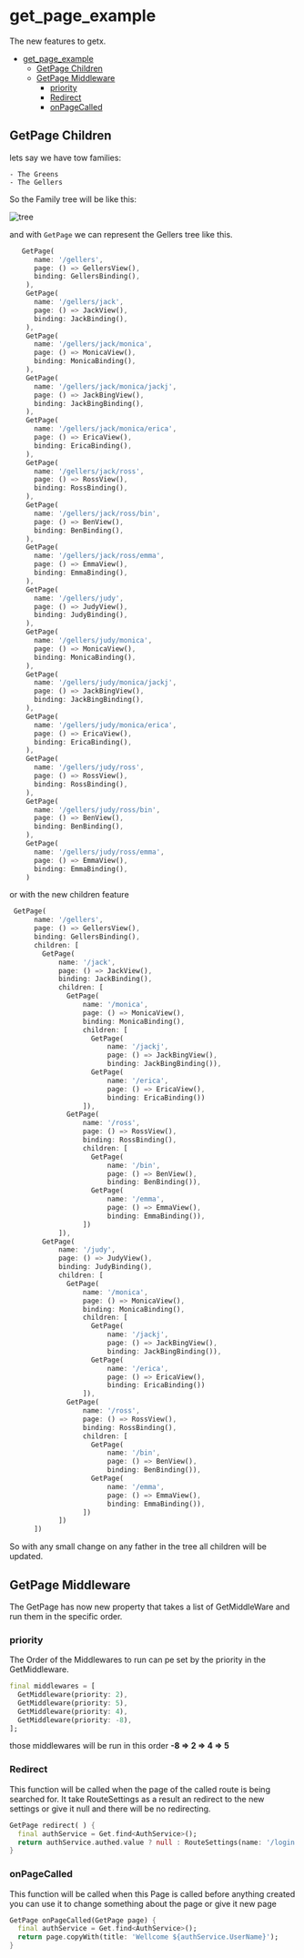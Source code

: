 # get_page_example

 The new features to getx.

- [get_page_example](#get_page_example)
  - [GetPage Children](#getpage-children)
  - [GetPage Middleware](#getpage-middleware)
    - [priority](#priority)
    - [Redirect](#redirect)
    - [onPageCalled](#onpagecalled)

## GetPage Children

lets say we have tow families:

    - The Greens
    - The Gellers

So the Family tree will be like this:

![tree](./FamilyTree.PNG)

and with `GetPage` we can represent the Gellers tree like this.

```dart
   GetPage(
      name: '/gellers',
      page: () => GellersView(),
      binding: GellersBinding(),
    ),
    GetPage(
      name: '/gellers/jack',
      page: () => JackView(),
      binding: JackBinding(),
    ),
    GetPage(
      name: '/gellers/jack/monica',
      page: () => MonicaView(),
      binding: MonicaBinding(),
    ),
    GetPage(
      name: '/gellers/jack/monica/jackj',
      page: () => JackBingView(),
      binding: JackBingBinding(),
    ),
    GetPage(
      name: '/gellers/jack/monica/erica',
      page: () => EricaView(),
      binding: EricaBinding(),
    ),
    GetPage(
      name: '/gellers/jack/ross',
      page: () => RossView(),
      binding: RossBinding(),
    ),
    GetPage(
      name: '/gellers/jack/ross/bin',
      page: () => BenView(),
      binding: BenBinding(),
    ),
    GetPage(
      name: '/gellers/jack/ross/emma',
      page: () => EmmaView(),
      binding: EmmaBinding(),
    ),
    GetPage(
      name: '/gellers/judy',
      page: () => JudyView(),
      binding: JudyBinding(),
    ),
    GetPage(
      name: '/gellers/judy/monica',
      page: () => MonicaView(),
      binding: MonicaBinding(),
    ),
    GetPage(
      name: '/gellers/judy/monica/jackj',
      page: () => JackBingView(),
      binding: JackBingBinding(),
    ),
    GetPage(
      name: '/gellers/judy/monica/erica',
      page: () => EricaView(),
      binding: EricaBinding(),
    ),
    GetPage(
      name: '/gellers/judy/ross',
      page: () => RossView(),
      binding: RossBinding(),
    ),
    GetPage(
      name: '/gellers/judy/ross/bin',
      page: () => BenView(),
      binding: BenBinding(),
    ),
    GetPage(
      name: '/gellers/judy/ross/emma',
      page: () => EmmaView(),
      binding: EmmaBinding(),
    )
```
or with the new children feature
```dart
 GetPage(
      name: '/gellers',
      page: () => GellersView(),
      binding: GellersBinding(),
      children: [
        GetPage(
            name: '/jack',
            page: () => JackView(),
            binding: JackBinding(),
            children: [
              GetPage(
                  name: '/monica',
                  page: () => MonicaView(),
                  binding: MonicaBinding(),
                  children: [
                    GetPage(
                        name: '/jackj',
                        page: () => JackBingView(),
                        binding: JackBingBinding()),
                    GetPage(
                        name: '/erica',
                        page: () => EricaView(),
                        binding: EricaBinding())
                  ]),
              GetPage(
                  name: '/ross',
                  page: () => RossView(),
                  binding: RossBinding(),
                  children: [
                    GetPage(
                        name: '/bin',
                        page: () => BenView(),
                        binding: BenBinding()),
                    GetPage(
                        name: '/emma',
                        page: () => EmmaView(),
                        binding: EmmaBinding()),
                  ])
            ]),
        GetPage(
            name: '/judy',
            page: () => JudyView(),
            binding: JudyBinding(),
            children: [
              GetPage(
                  name: '/monica',
                  page: () => MonicaView(),
                  binding: MonicaBinding(),
                  children: [
                    GetPage(
                        name: '/jackj',
                        page: () => JackBingView(),
                        binding: JackBingBinding()),
                    GetPage(
                        name: '/erica',
                        page: () => EricaView(),
                        binding: EricaBinding())
                  ]),
              GetPage(
                  name: '/ross',
                  page: () => RossView(),
                  binding: RossBinding(),
                  children: [
                    GetPage(
                        name: '/bin',
                        page: () => BenView(),
                        binding: BenBinding()),
                    GetPage(
                        name: '/emma',
                        page: () => EmmaView(),
                        binding: EmmaBinding()),
                  ])
            ])
      ])
```
So with any small change on any father in the tree all children will be updated.

## GetPage Middleware

The GetPage has now new property that takes a list of GetMiddleWare and run them in the specific order.

### priority

The Order of the Middlewares to run can pe set by the priority in the GetMiddleware.

```dart
final middlewares = [
  GetMiddleware(priority: 2),
  GetMiddleware(priority: 5),
  GetMiddleware(priority: 4),
  GetMiddleware(priority: -8),
];
```
those middlewares will be run in this order **-8 => 2 => 4 => 5**

### Redirect

This function will be called when the page of the called route is being searched for. It take RouteSettings as a result an redirect to the new settings or give it null and there will be no redirecting.

```dart
GetPage redirect( ) {
  final authService = Get.find<AuthService>();
  return authService.authed.value ? null : RouteSettings(name: '/login')
}
```
### onPageCalled

This function will be called when this Page is called before anything created
you can use it to change something about the page or give it new page

```dart
GetPage onPageCalled(GetPage page) {
  final authService = Get.find<AuthService>();
  return page.copyWith(title: 'Wellcome ${authService.UserName}');
}
```